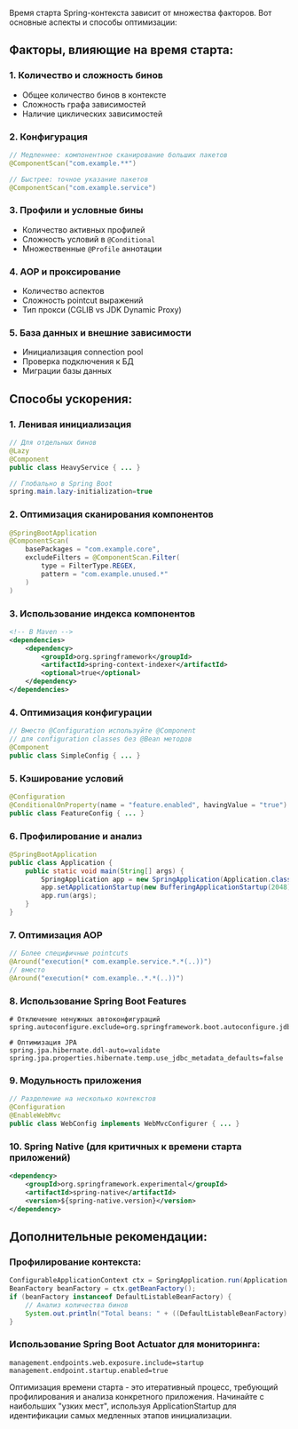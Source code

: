 Время старта Spring-контекста зависит от множества факторов. Вот основные аспекты и способы оптимизации:

## Факторы, влияющие на время старта:

### 1. **Количество и сложность бинов**
- Общее количество бинов в контексте
- Сложность графа зависимостей
- Наличие циклических зависимостей

### 2. **Конфигурация**
```java
// Медленнее: компонентное сканирование больших пакетов
@ComponentScan("com.example.**")

// Быстрее: точное указание пакетов
@ComponentScan("com.example.service")
```

### 3. **Профили и условные бины**
- Количество активных профилей
- Сложность условий в `@Conditional`
- Множественные `@Profile` аннотации

### 4. **AOP и проксирование**
- Количество аспектов
- Сложность pointcut выражений
- Тип прокси (CGLIB vs JDK Dynamic Proxy)

### 5. **База данных и внешние зависимости**
- Инициализация connection pool
- Проверка подключения к БД
- Миграции базы данных

## Способы ускорения:

### 1. **Ленивая инициализация**
```java
// Для отдельных бинов
@Lazy
@Component
public class HeavyService { ... }

// Глобально в Spring Boot
spring.main.lazy-initialization=true
```

### 2. **Оптимизация сканирования компонентов**
```java
@SpringBootApplication
@ComponentScan(
    basePackages = "com.example.core",
    excludeFilters = @ComponentScan.Filter(
        type = FilterType.REGEX, 
        pattern = "com.example.unused.*"
    )
)
```

### 3. **Использование индекса компонентов**
```xml
<!-- В Maven -->
<dependencies>
    <dependency>
        <groupId>org.springframework</groupId>
        <artifactId>spring-context-indexer</artifactId>
        <optional>true</optional>
    </dependency>
</dependencies>
```

### 4. **Оптимизация конфигурации**
```java
// Вместо @Configuration используйте @Component
// для configuration classes без @Bean методов
@Component
public class SimpleConfig { ... }
```

### 5. **Кэширование условий**
```java
@Configuration
@ConditionalOnProperty(name = "feature.enabled", havingValue = "true")
public class FeatureConfig { ... }
```

### 6. **Профилирование и анализ**
```java
@SpringBootApplication
public class Application {
    public static void main(String[] args) {
        SpringApplication app = new SpringApplication(Application.class);
        app.setApplicationStartup(new BufferingApplicationStartup(2048));
        app.run(args);
    }
}
```

### 7. **Оптимизация AOP**
```java
// Более специфичные pointcuts
@Around("execution(* com.example.service.*.*(..))")
// вместо
@Around("execution(* com.example..*.*(..))")
```

### 8. **Использование Spring Boot Features**
```properties
# Отключение ненужных автоконфигураций
spring.autoconfigure.exclude=org.springframework.boot.autoconfigure.jdbc.DataSourceAutoConfiguration

# Оптимизация JPA
spring.jpa.hibernate.ddl-auto=validate
spring.jpa.properties.hibernate.temp.use_jdbc_metadata_defaults=false
```

### 9. **Модульность приложения**
```java
// Разделение на несколько контекстов
@Configuration
@EnableWebMvc
public class WebConfig implements WebMvcConfigurer { ... }
```

### 10. **Spring Native (для критичных к времени старта приложений)**
```xml
<dependency>
    <groupId>org.springframework.experimental</groupId>
    <artifactId>spring-native</artifactId>
    <version>${spring-native.version}</version>
</dependency>
```

## Дополнительные рекомендации:

### Профилирование контекста:
```java
ConfigurableApplicationContext ctx = SpringApplication.run(Application.class, args);
BeanFactory beanFactory = ctx.getBeanFactory();
if (beanFactory instanceof DefaultListableBeanFactory) {
    // Анализ количества бинов
    System.out.println("Total beans: " + ((DefaultListableBeanFactory) beanFactory).getBeanDefinitionCount());
}
```

### Использование Spring Boot Actuator для мониторинга:
```properties
management.endpoints.web.exposure.include=startup
management.endpoint.startup.enabled=true
```

Оптимизация времени старта - это итеративный процесс, требующий профилирования и анализа конкретного приложения. Начинайте с наибольших "узких мест", используя ApplicationStartup для идентификации самых медленных этапов инициализации.